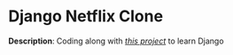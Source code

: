 # Django Netflix Clone
**Description**: Coding along with *[this project](https://www.youtube.com/watch?v=gbyYXgiSgdM)* to learn Django